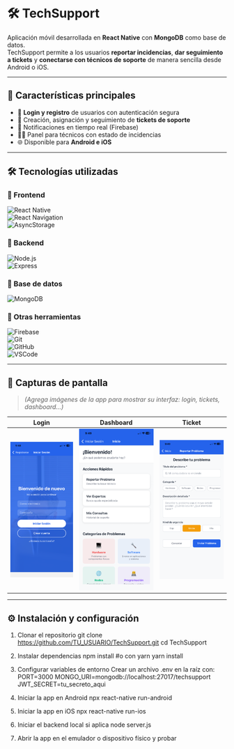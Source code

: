 # 🛠️ TechSupport  

Aplicación móvil desarrollada en **React Native** con **MongoDB** como base de datos.  
TechSupport permite a los usuarios **reportar incidencias**, **dar seguimiento a tickets** y **conectarse con técnicos de soporte** de manera sencilla desde Android o iOS.  

---

## 🚀 Características principales  
- 📱 **Login y registro** de usuarios con autenticación segura  
- 📝 Creación, asignación y seguimiento de **tickets de soporte**  
- 🔔 Notificaciones en tiempo real (Firebase)  
- 👨‍💻 Panel para técnicos con estado de incidencias  
- 🌐 Disponible para **Android e iOS**  

---

## 🛠️ Tecnologías utilizadas  

### 🔹 Frontend  
![React Native](https://img.shields.io/badge/React%20Native-61DAFB?logo=react&logoColor=white)  
![React Navigation](https://img.shields.io/badge/Navigation-React%20Navigation-blue?logo=reactrouter)  
![AsyncStorage](https://img.shields.io/badge/Storage-AsyncStorage-lightgrey)  

### 🔹 Backend  
![Node.js](https://img.shields.io/badge/Node.js-43853D?logo=node.js&logoColor=white)  
![Express](https://img.shields.io/badge/Express.js-000000?logo=express&logoColor=white)  

### 🔹 Base de datos  
![MongoDB](https://img.shields.io/badge/Database-MongoDB-green?logo=mongodb&logoColor=white)  

### 🔹 Otras herramientas  
![Firebase](https://img.shields.io/badge/Firebase-FFCA28?logo=firebase&logoColor=black)  
![Git](https://img.shields.io/badge/Git-F05032?logo=git&logoColor=white)  
![GitHub](https://img.shields.io/badge/GitHub-181717?logo=github&logoColor=white)  
![VSCode](https://img.shields.io/badge/Editor-VSCode-007ACC?logo=visualstudiocode&logoColor=white)  

---

## 📸 Capturas de pantalla  

> *(Agrega imágenes de la app para mostrar su interfaz: login, tickets, dashboard…)*  

| Login | Dashboard | Ticket |
|-------|-----------|--------|
| ![Login](./screenshots/login.PNG) | ![Dashboard](./screenshots/Dashboard.PNG) | ![Ticket](./screenshots/ticket.PNG) |


---

## ⚙️ Instalación y configuración  


1. Clonar el repositorio
git clone https://github.com/TU_USUARIO/TechSupport.git
cd TechSupport

2. Instalar dependencias
npm install
#o con yarn
yarn install

3. Configurar variables de entorno
Crear un archivo .env en la raíz con:
PORT=3000
MONGO_URI=mongodb://localhost:27017/techsupport
JWT_SECRET=tu_secreto_aqui

4. Iniciar la app en Android
npx react-native run-android

5. Iniciar la app en iOS
npx react-native run-ios

6. Iniciar el backend local si aplica
node server.js

7. Abrir la app en el emulador o dispositivo físico y probar
